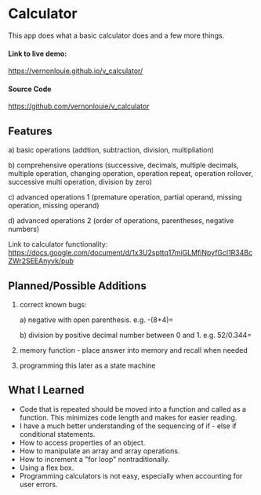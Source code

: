 # Calculator
This app does what a basic calculator does and a few more things.

#### Link to live demo:
https://vernonlouie.github.io/v_calculator/

#### Source Code
https://github.com/vernonlouie/v_calculator

## Features
a) basic operations (addtion, subtraction, division, multipliation)

b) comprehensive operations (successive, decimals, multiple decimals, multiple operation, changing operation, operation repeat, operation rollover, successive multi operation, division by zero)

c) advanced operations 1 (premature operation, partial operand, missing operation, missing operand)

d) advanced operations 2 (order of operations, parentheses, negative numbers)

Link to calculator functionality:
https://docs.google.com/document/d/1x3U2spttq17miGLMfiNpyfGcl1R34BcZWr2SEEAnyvk/pub

## Planned/Possible Additions
1) correct known bugs:

	a) negative with open parenthesis.  e.g. -(8+4)=
	
	b) division by positive decimal number between 0 and 1.  e.g. 52/0.344=
2) memory function - place answer into memory and recall when needed
3) programming this later as a state machine

## What I Learned
- Code that is repeated should be moved into a function and called as a function.  This minimizes code length and makes for easier reading.
- I have a much better understanding of the sequencing of if - else if conditional statements.
- How to access properties of an object.
- How to manipulate an array and array operations.
- How to increment a "for loop" nontraditionally.
- Using a flex box.
- Programming calculators is not easy, especially when accounting for user errors.

